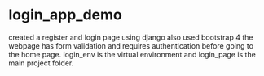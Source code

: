 # login_app_demo
created a register and login page using django
also used bootstrap 4
the webpage has form validation and requires authentication before going to the home page.
login_env is the virtual environment and login_page is the main project folder.
